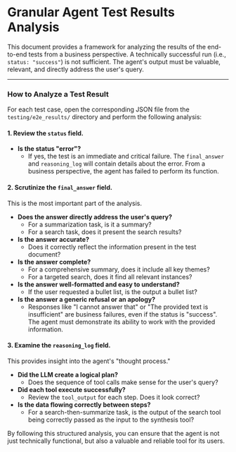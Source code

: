 # Granular Agent Test Results Analysis

This document provides a framework for analyzing the results of the end-to-end tests from a business perspective. A technically successful run (i.e., `status: "success"`) is not sufficient. The agent's output must be valuable, relevant, and directly address the user's query.

---

### **How to Analyze a Test Result**

For each test case, open the corresponding JSON file from the `testing/e2e_results/` directory and perform the following analysis:

#### **1. Review the `status` field.**

*   **Is the status "error"?**
    *   If yes, the test is an immediate and critical failure. The `final_answer` and `reasoning_log` will contain details about the error. From a business perspective, the agent has failed to perform its function.

#### **2. Scrutinize the `final_answer` field.**

This is the most important part of the analysis.

*   **Does the answer directly address the user's query?**
    *   For a summarization task, is it a summary?
    *   For a search task, does it present the search results?
*   **Is the answer accurate?**
    *   Does it correctly reflect the information present in the test document?
*   **Is the answer complete?**
    *   For a comprehensive summary, does it include all key themes?
    *   For a targeted search, does it find all relevant instances?
*   **Is the answer well-formatted and easy to understand?**
    *   If the user requested a bullet list, is the output a bullet list?
*   **Is the answer a generic refusal or an apology?**
    *   Responses like "I cannot answer that" or "The provided text is insufficient" are business failures, even if the status is "success". The agent must demonstrate its ability to work with the provided information.

#### **3. Examine the `reasoning_log` field.**

This provides insight into the agent's "thought process."

*   **Did the LLM create a logical plan?**
    *   Does the sequence of tool calls make sense for the user's query?
*   **Did each tool execute successfully?**
    *   Review the `tool_output` for each step. Does it look correct?
*   **Is the data flowing correctly between steps?**
    *   For a search-then-summarize task, is the output of the search tool being correctly passed as the input to the synthesis tool?

By following this structured analysis, you can ensure that the agent is not just technically functional, but also a valuable and reliable tool for its users.

